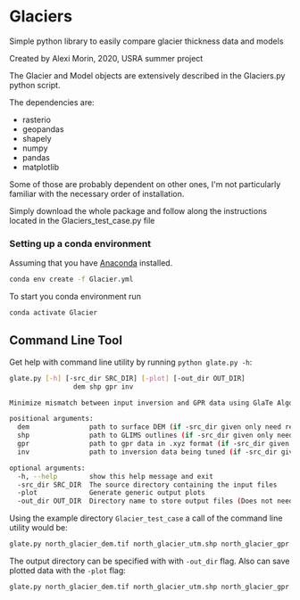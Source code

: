# Glaciers
Simple python library to easily compare glacier thickness data and models

Created by Alexi Morin, 2020, USRA summer project

The Glacier and Model objects are extensively described in the Glaciers.py python script.

The dependencies are:
  - rasterio
  - geopandas
  - shapely
  - numpy
  - pandas
  - matplotlib

Some of those are probably dependent on other ones, I'm not particularly familiar with the necessary order of installation.

Simply download the whole package and follow along the instructions located in the Glaciers_test_case.py file

### Setting up a conda environment

Assuming that you have [Anaconda](https://www.anaconda.com/products/individual) installed.

```bash
conda env create -f Glacier.yml
```

To start you conda environment run  

```bash
conda activate Glacier
```

## Command Line Tool  
Get help with command line utility by running `python glate.py -h`:

```bash
glate.py [-h] [-src_dir SRC_DIR] [-plot] [-out_dir OUT_DIR]
                dem shp gpr inv

Minimize mismatch between input inversion and GPR data using GlaTe Algorithm from Langhammer et al. (2019)

positional arguments:
  dem               path to surface DEM (if -src_dir given only need relative path)
  shp               path to GLIMS outlines (if -src_dir given only need relative path)
  gpr               path to gpr data in .xyz format (if -src_dir given only need relative path)
  inv               path to inversion data being tuned (if -src_dir given only need relative path)

optional arguments:
  -h, --help        show this help message and exit
  -src_dir SRC_DIR  The source directory containing the input files
  -plot             Generate generic output plots
  -out_dir OUT_DIR  Directory name to store output files (Does not need to exist, will be created)
```  

Using the example directory `Glacier_test_case` a call of the command line utility would be:  
```bash
glate.py north_glacier_dem.tif north_glacier_utm.shp north_glacier_gpr.xyz ng_consensus.tif -src_dir Glacier_test_case
```

The output directory can be specified with with `-out_dir` flag. Also can save plotted data with the `-plot` flag:  
```bash
glate.py north_glacier_dem.tif north_glacier_utm.shp north_glacier_gpr.xyz ng_consensus.tif -src_dir Glacier_test_case -out_dir Glacier_test_output -plot
```
